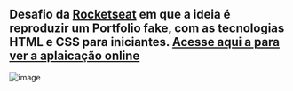 ## Desafio da [Rocketseat](https://app.rocketseat.com.br/discover/challenges/portfolio) em que a ideia é reproduzir um Portfolio fake, com as tecnologias HTML e CSS para iniciantes. [Acesse aqui a para ver a aplaicação online](https://sheilaacunha.github.io/rocketseat-desafio-portfolio/)

![image](https://user-images.githubusercontent.com/103156674/207059700-9ec1404d-b9a8-45cf-b264-b4d6dfd3f81b.png)
